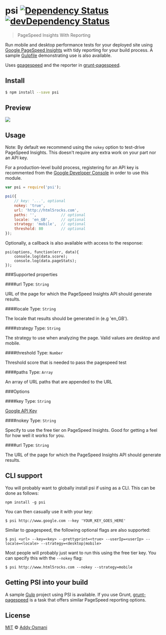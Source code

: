 # psi [![Dependency Status](https://david-dm.org/addyosmani/psi.svg)](https://david-dm.org/addyosmani/psi) [![devDependency Status](https://david-dm.org/addyosmani/psi/dev-status.svg)](https://david-dm.org/addyosmani/psi#info=devDependencies)

> PageSpeed Insights With Reporting

Run mobile and desktop performance tests for your deployed site using [Google PageSpeed Insights](https://developers.google.com/speed/docs/insights/v1/getting_started) with tidy reporting for your build process. A sample [Gulpfile](https://github.com/addyosmani/psi-gulp-sample) demonstrating use is also available.

Uses [gpagespeed](https://github.com/zrrrzzt/gpagespeed/) and the reporter in [grunt-pagespeed](https://github.com/jrcryer/grunt-pagespeed).

## Install

```bash
$ npm install --save psi
```

## Preview

<img src="http://i.imgur.com/pbLR4pV.png"/>

## Usage

Note: By default we recommend using the `nokey` option to test-drive PageSpeed Insights. This doesn't require any extra work on your part nor an API key.

For a production-level build process, registering for an API key is recommented from the [Google Developer Console](https://developers.google.com/speed/docs/insights/v1/getting_started#auth) in order to use this module.

```js
var psi = require('psi');

psi({
	// key: '...', optional
	nokey: 'true',
	url: 'http://html5rocks.com',
	paths: '',           // optional
	locale: 'en_GB',     // optional
	strategy: 'mobile',  // optional
	threshold: 80        // optional
});
```

Optionally, a callback is also available with access to the response:

```
psi(options, function(err, data){
	console.log(data.score);
	console.log(data.pageStats);
});
```

###Supported properties

####url
Type: `String`

URL of the page for which the PageSpeed Insights API should generate results.

####locale
Type: `String`

The locale that results should be generated in (e.g 'en_GB').

####strategy
Type: `String`

The strategy to use when analyzing the page. Valid values are desktop and mobile.

####threshold
Type: `Number`

Threshold score that is needed to pass the pagespeed test

####paths
Type: `Array`

An array of URL paths that are appended to the URL

###Options

####key
Type: `String`

[Google API Key](https://code.google.com/apis/console/)

####nokey
Type: `String`

Specify to use the free tier on PageSpeed Insights. Good for getting a feel for how well it works for you.

####url
Type: `String`

The URL of the page for which the PageSpeed Insights API should generate results.

## CLI support

You will probably want to globally install psi if using as a CLI. This can be done as follows:

```
npm install -g psi
```

You can then casually use it with your key:

```
$ psi http://www.google.com --key 'YOUR_KEY_GOES_HERE'
```

Similar to gpagespeed, the following optional flags are also supported:

```
$ psi <url> --key=<key> --prettyprint=<true> --userIp=<userIp> --locale=<locale> --strategy=<desktop|mobile>
```

Most people will probably just want to run this using the free tier key. You can specify this with the `--nokey` flag:

```
$ psi http://www.html5rocks.com --nokey --strategy=mobile
```


## Getting PSI into your build

A sample [Gulp](https://github.com/addyosmani/psi-gulp-sample) project using PSI is available. If you use Grunt, [grunt-pagespeed](https://github.com/jrcryer/grunt-pagespeed) is a task that offers similar PageSpeed reporting options.

## License

[MIT](http://opensource.org/licenses/MIT) © [Addy Osmani](http://addyosmani.com)
